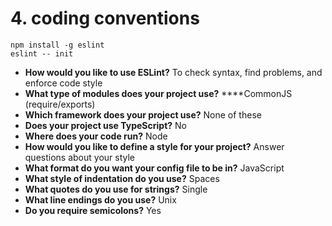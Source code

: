 # 4. coding conventions

```text
npm install -g eslint ​
eslint -- init​
```

* **How would you like to use ESLint?**  To check syntax, find problems, and enforce code style​
* **What type of modules does your project use?**  ****CommonJS \(require/exports\)​
* **Which framework does your project use?**  None of these​
* **Does your project use TypeScript?**  No​
* **Where does your code run?**  Node
* **How would you like to define a style for your project?**  Answer questions about your style​
* **What format do you want your config file to be in?**  JavaScript​
* **What style of indentation do you use?**  Spaces​
* **What quotes do you use for strings?**  Single​
* **What line endings do you use?**  Unix​
* **Do you require semicolons?**  Yes

